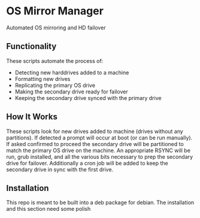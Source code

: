 OS Mirror Manager
===============

Automated OS mirroring and HD failover

## Functionality

These scripts automate the process of:

* Detecting new harddrives added to a machine
* Formatting new drives
* Replicating the primary OS drive
* Making the secondary drive ready for failover
* Keeping the secondary drive synced with the primary drive

## How It Works

These scripts look for new drives added to machine (drives without any partitions).  If detected a prompt will occur at boot (or can be run manually).  If asked confirmed to proceed the secondary drive will be partitioned to match the primary OS drive on the machine.  An appropriate RSYNC will be run, grub installed, and all the various bits necessary to prep the secondary drive for failover.  Additionally a cron job will be added to keep the secondary drive in sync with the first drive.

## Installation

This repo is meant to be built into a deb package for debian.  The installation and this section need some polish
